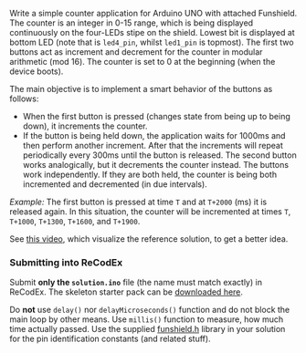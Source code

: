 
Write a simple counter application for Arduino UNO with attached Funshield. The counter is an integer in 0-15 range, which is being displayed continuously on the four-LEDs stipe on the shield. Lowest bit is displayed at bottom LED (note that is  `led4_pin`, whilst  `led1_pin`  is topmost). The first two buttons act as increment and decrement for the counter in modular arithmetic (mod 16). The counter is set to 0 at the beginning (when the device boots).

The main objective is to implement a smart behavior of the buttons as follows:

-   When the first button is pressed (changes state from being up to being down), it increments the counter.
-   If the button is being held down, the application waits for 1000ms and then perform another increment. After that the increments will repeat periodically every 300ms until the button is released. The second button works analogically, but it decrements the counter instead. The buttons work independently. If they are both held, the counter is being both incremented and decremented (in due intervals).

_Example:_  The first button is pressed at time  `T`  and at  `T+2000`  (ms) it is released again. In this situation, the counter will be incremented at times  `T`,  `T+1000`,  `T+1300`,  `T+1600`, and  `T+1900`.

See  [this video](https://www.youtube.com/watch?v=Nf6J54v5oD4), which visualize the reference solution, to get a better idea.

### Submitting into ReCodEx

Submit  **only the  `solution.ino`**  file (the name must match exactly) in ReCodEx. The skeleton starter pack can be  [downloaded here](https://recodex.mff.cuni.cz/api/v1/uploaded-files/14d5b947-8e40-11eb-a1a9-005056ad4f31/download).

Do  **not**  use  `delay()`  nor  `delayMicroseconds()`  function and do not block the main loop by other means. Use  `millis()`  function to measure, how much time actually passed. Use the supplied  [funshield.h](https://www.ksi.mff.cuni.cz/teaching/nswi170-web/download/Funshield.zip)  library in your solution for the pin identification constants (and related stuff).
